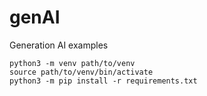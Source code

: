 # genAI
Generation AI examples

    python3 -m venv path/to/venv
    source path/to/venv/bin/activate
    python3 -m pip install -r requirements.txt
